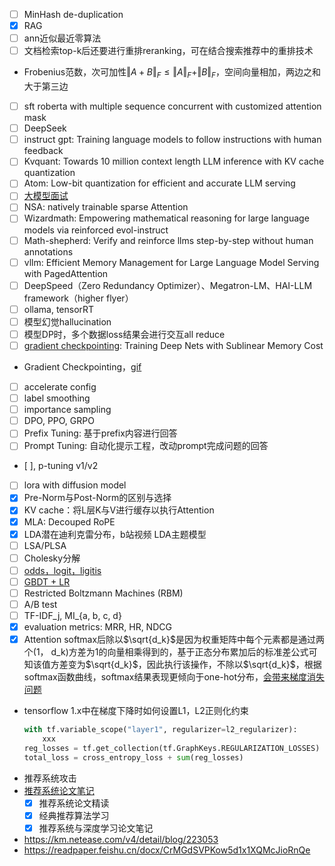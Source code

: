 - [ ] MinHash de-duplication
- [x] RAG
- [ ] ann近似最近零算法
- [ ] 文档检索top-k后还要进行重排reranking，可在结合搜索推荐中的重排技术
- Frobenius范数，次可加性$\Vert A+B \Vert_{F}\le \Vert A \Vert_F + \Vert B \Vert_F$，空间向量相加，两边之和大于第三边
- [ ] sft roberta with multiple sequence concurrent with customized attention mask
- [ ] DeepSeek
- [ ] instruct gpt: Training language models to follow instructions with human feedback
- [ ] Kvquant: Towards 10 million context length LLM inference with KV cache quantization
- [ ] Atom: Low-bit quantization for efficient and accurate LLM serving
- [ ] [大模型面试](https://zhuanlan.zhihu.com/p/691588703)
- [ ] NSA: natively trainable sparse Attention
- [ ] Wizardmath: Empowering mathematical reasoning for large language models via reinforced evol-instruct
- [ ] Math-shepherd: Verify and reinforce llms step-by-step without human annotations
- [ ] vllm: Efficient Memory Management for Large Language Model Serving with PagedAttention
- [ ] DeepSpeed（Zero Redundancy Optimizer）、Megatron-LM、HAI-LLM framework（higher flyer）
- [ ] ollama, tensorRT
- [ ] 模型幻觉hallucination
- [ ] 模型DP时，多个数据loss结果会进行交互all reduce
- [ ] [gradient checkpointing](https://www.bilibili.com/video/BV1nJ4m1M7Qw/?spm_id_from=333.1387.search.video_card.click&vd_source=782e4c31fc5e63b7cb705fa371eeeb78): Training Deep Nets with Sublinear Memory Cost
- Gradient Checkpointing，[gif](https://pic3.zhimg.com/v2-1679b74a85687cdb250e532931bb266a_b.webp)
- [ ] accelerate config
- [ ] label smoothing
- [ ] importance sampling
- [ ] DPO, PPO, GRPO
- [ ] Prefix Tuning: 基于prefix内容进行回答
- [ ] Prompt Tuning: 自动化提示工程，改动prompt完成问题的回答
- [ ], p-tuning v1/v2
- [ ] lora with diffusion model 
- [x] Pre-Norm与Post-Norm的区别与选择
- [x] KV cache：将L层K与V进行缓存以执行Attention
- [x] MLA: Decouped RoPE
- [x] LDA潜在迪利克雷分布，b站视频 LDA主题模型
- [ ] LSA/PLSA
- [ ] Cholesky分解
- [ ] [odds，logit，ligitis](https://zhuanlan.zhihu.com/p/435912211)
- [ ] [GBDT + LR](https://www.cnblogs.com/wkang/p/9657032.html)
- [ ] Restricted Boltzmann Machines (RBM)
- [ ] A/B test
- [ ] TF-IDF_j, MI_{a, b, c, d}
- [x] evaluation metrics: MRR, HR, NDCG
- [x] Attention softmax后除以$\sqrt{d_k}$是因为权重矩阵中每个元素都是通过两个(1， d_k)方差为1的向量相乘得到的，基于正态分布累加后的标准差公式可知该值方差变为$\sqrt{d_k}$，因此执行该操作，不除以$\sqrt{d_k}$，根据softmax函数曲线，softmax结果表现更倾向于one-hot分布，[会带来梯度消失问题](https://spaces.ac.cn/archives/8620/comment-page-4#comment-24076)
- tensorflow 1.x中在梯度下降时如何设置L1，L2正则化约束
    ```python
    with tf.variable_scope("layer1", regularizer=l2_regularizer):
        xxx
    reg_losses = tf.get_collection(tf.GraphKeys.REGULARIZATION_LOSSES)
    total_loss = cross_entropy_loss + sum(reg_losses)
    ```
- 推荐系统攻击
- [推荐系统论文笔记](https://github.com/Doragd/Algorithm-Practice-in-Industry/blob/main/%E6%90%9C%E5%B9%BF%E6%8E%A8%E7%AE%97%E6%B3%95%E7%B3%BB%E5%88%97%E4%B8%B2%E8%AE%B2.md#%E6%8E%A8%E8%8D%90%E7%B3%BB%E7%BB%9F%E8%AE%BA%E6%96%87%E7%AC%94%E8%AE%B0)
    - [x] 推荐系统论文精读
    - [x] 经典推荐算法学习
    - [x] 推荐系统与深度学习论文笔记
- https://km.netease.com/v4/detail/blog/223053  
- https://readpaper.feishu.cn/docx/CrMGdSVPKow5d1x1XQMcJioRnQe
